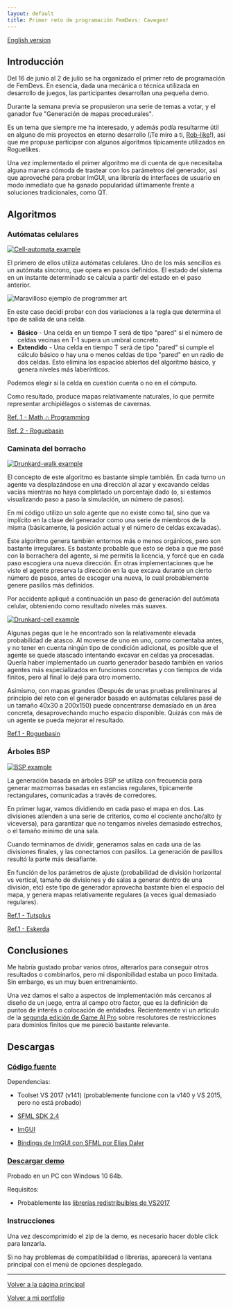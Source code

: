 ```yaml
---
layout: default
title: Primer reto de programación FemDevs: Cavegen!
---
```


[English version](index)

## Introducción

Del 16 de junio al 2 de julio se ha organizado el primer reto de programación de FemDevs. En esencia, dada una mecánica o técnica utilizada en desarrollo de juegos, las participantes desarrollan una pequeña demo.

Durante la semana previa se propusieron una serie de temas a votar, y el ganador fue "Generación de mapas procedurales". 

Es un tema que siempre me ha interesado, y además podía resultarme útil en alguno de mis proyectos en eterno desarrollo (¡Te miro a ti, [Rob-like](https://ithildin.itch.io/rob-like)!), así que me propuse participar con algunos algoritmos típicamente utilizados en Roguelikes.

Una vez implementado el primer algoritmo me di cuenta de que necesitaba alguna manera cómoda de trastear con los parámetros del generador, así que aproveché para probar ImGUI, una librería de interfaces de usuario en modo inmediato que ha ganado popularidad últimamente frente a soluciones tradicionales, como QT.

## Algoritmos

### Autómatas celulares

[![Cell-automata example](https://img.youtube.com/vi/olJeZIYZtp8/0.jpg)](https://www.youtube.com/watch?v=olJeZIYZtp8)

El primero de ellos utiliza autómatas celulares. Uno de los más sencillos es un autómata síncrono, que opera en pasos definidos. El estado del sistema en un instante determinado se calcula a partir del estado en el paso anterior.

![Maravilloso ejemplo de programmer art](http://i68.tinypic.com/fxxnvn.png)

En este caso decidí probar con dos variaciones a la regla que determina el tipo de salida de una celda.
* **Básico** - Una celda en un tiempo T será de tipo "pared" si el número de celdas vecinas en T-1 supera un umbral concreto.
* **Extendido** - Una celda en tiempo T será de tipo "pared" si cumple el cálculo básico o hay una o menos celdas de tipo "pared" en un radio de dos celdas. Esto elimina los espacios abiertos del algoritmo básico, y genera niveles más laberínticos.

Podemos elegir si la celda en cuestión cuenta o no en el cómputo.

Como resultado, produce mapas relativamente naturales, lo que permite representar archipiélagos o sistemas de cavernas. 

[Ref. 1 - Math ∩ Programming](https://jeremykun.com/2012/07/29/the-cellular-automaton-method-for-cave-generation/)

[Ref. 2 - Roguebasin](http://www.roguebasin.com/index.php?title=Cellular_Automata_Method_for_Generating_Random_Cave-Like_Levels/)

### Caminata del borracho

[![Drunkard-walk example](https://img.youtube.com/vi/9tIFzq-guG0/0.jpg)](https://www.youtube.com/watch?v=9tIFzq-guG0)

El concepto de este algoritmo es bastante simple también. En cada turno un agente va desplazándose en una dirección al azar y excavando celdas vacías mientras no haya completado un porcentaje dado (o, si estamos visualizando paso a paso la simulación, un número de pasos).

En mi código utilizo un solo agente que no existe como tal, sino que va implícito en la clase del generador como una serie de miembros de la misma (básicamente, la posición actual y el número de celdas excavadas).

Este algoritmo genera también entornos más o menos orgánicos, pero son bastante irregulares. Es bastante probable que esto se deba a que me pasé con la borrachera del agente, si me permitís la licencia, y forcé que en cada paso escogiera una nueva dirección. En otras implementaciones que he visto el agente preserva la dirección en la que excava durante un cierto número de pasos, antes de escoger una nueva, lo cual probablemente genere pasillos más definidos.

Por accidente apliqué a continuación un paso de generación del autómata celular, obteniendo como resultado niveles más suaves.

[![Drunkard-cell example](https://img.youtube.com/vi/Jba5-RIkkJw/0.jpg)](https://www.youtube.com/watch?v=Jba5-RIkkJw)

Algunas pegas que le he encontrado son la relativamente elevada probabilidad de atasco. Al moverse de uno en uno, como comentaba antes, y no tener en cuenta ningún tipo de condición adicional, es posible que el agente se quede atascado intentando excavar en celdas ya procesadas. Quería haber implementado un cuarto generador basado también en varios agentes más especializados en funciones concretas y con tiempos de vida finitos, pero al final lo dejé para otro momento. 

Asimismo, con mapas grandes (Después de unas pruebas preliminares al principio del reto con el generador basado en autómatas celulares pasé de un tamaño 40x30 a 200x150) puede concentrarse demasiado en un área concreta, desaprovechando mucho espacio disponible. Quizás con más de un agente se pueda mejorar el resultado.

[Ref.1 - Roguebasin](http://www.roguebasin.com/index.php?title=Random_Walk_Cave_Generation)

### Árboles BSP

[![BSP example](https://cdn.pbrd.co/images/Gz8oGWP.png)](https://www.youtube.com/watch?v=FI07QY25OwE)

La generación basada en árboles BSP se utiliza con frecuencia para generar mazmorras basadas en estancias regulares, típicamente rectangulares, comunicadas a través de corredores. 

En primer lugar, vamos dividiendo en cada paso el mapa en dos. Las divisiones atienden a una serie de criterios, como el cociente ancho/alto (y viceversa), para garantizar que no tengamos niveles demasiado estrechos, o el tamaño mínimo de una sala.

Cuando terminamos de dividir, generamos salas en cada una de las divisiones finales, y las conectamos con pasillos. La generación de pasillos resultó la parte más desafiante.

En función de los parámetros de ajuste (probabilidad de división horizontal vs vertical, tamaño de divisiones y de salas a generar dentro de una división, etc) este tipo de generador aprovecha bastante bien el espacio del mapa, y genera mapas relativamente regulares (a veces igual demasiado regulares).

[Ref.1 - Tutsplus](https://gamedevelopment.tutsplus.com/tutorials/how-to-use-bsp-trees-to-generate-game-maps--gamedev-12268)

[Ref.1 - Eskerda](https://eskerda.com/bsp-dungeon-generation/)

## Conclusiones

Me habría gustado probar varios otros, alterarlos para conseguir otros resultados o combinarlos, pero mi disponibilidad estaba un poco limitada. Sin embargo, es un muy buen entrenamiento.

Una vez damos el salto a aspectos de implementación más cercanos al diseño de un juego, entra al campo otro factor, que es la definición de puntos de interés o colocación de entidades. Recientemente vi un artículo de la [segunda edición de Game AI Pro](http://gameaipro.com) sobre resolutores de restricciones para dominios finitos que me pareció bastante relevante.

## Descargas

### [Código fuente](https://github.com/wildrabbit/cavegen)

Dependencias:

* Toolset VS 2017 (v141) (probablemente funcione con la v140 y VS 2015, pero no está probado)

* [SFML SDK 2.4](https://www.sfml-dev.org/download/sfml/2.4.2)

* [ImGUI](https://github.com/ocornut/imgui)

* [Bindings de ImGUI con SFML por Elias Daler](https://github.com/eliasdaler/imgui-sfml)


### [Descargar demo](https://www.dropbox.com/s/wq5vp4t00aleis6/cavegen.zip?dl=0)

Probado en un PC con Windows 10 64b.

Requisitos:

* Probablemente las [librerías redistribuibles de VS2017](https://go.microsoft.com/fwlink/?LinkId=746571)

### Instrucciones

Una vez descomprimido el zip de la demo, es necesario hacer doble click para lanzarla.

Si no hay problemas de compatibilidad o librerías, aparecerá la ventana principal con el menú de opciones desplegado. 


* * *

[Volver a la página principal](http://wildrabbit.github.io)

[Volver a mi portfolio](http://stealthcoder.tumblr.com)
